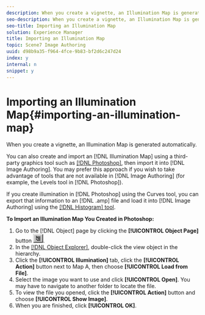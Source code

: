 ```yaml
---
description: When you create a vignette, an Illumination Map is generated automatically.
seo-description: When you create a vignette, an Illumination Map is generated automatically.
seo-title: Importing an Illumination Map
solution: Experience Manager
title: Importing an Illumination Map
topic: Scene7 Image Authoring
uuid: d98b9a35-f964-4fce-9b83-bf2d6c247d24
index: y
internal: n
snippet: y
---
```


# Importing an Illumination Map{#importing-an-illumination-map}

When you create a vignette, an Illumination Map is generated automatically.

You can also create and import an [!DNL Illumination Map] using a third-party graphics tool such as [ [!DNL Photoshop]](../../c-vat-gs/c-vat-work-ps/t-vat-prep-img-ps.md#task-f796b659745740028b561d61ab9823ea), then import it into [!DNL Image Authoring]. You may prefer this approach if you wish to take advantage of tools that are not available in [!DNL Image Authoring] (for example, the Levels tool in [!DNL Photoshop]).

If you create illumination in [!DNL Photoshop] using the Curves tool, you can export that information to an [!DNL .amp] file and load it into [!DNL Image Authoring] using the [ [!DNL Histogram] tool](../../c-vat-work-illum-pg/c-vat-illum-pg-tools/c-vat-histo-tool/c-vat-histo-tool.md#concept-bee364575d6d49c4a00a3f6609550f24).

**To Import an Illumination Map You Created in Photoshop:** 

1. Go to the [!DNL Object] page by clicking the **[!UICONTROL Object Page]** button ![](assets/object_page.png).
1. In the [ [!DNL Object Explorer]](../../r-vat-glossary/c-vat-obj-explorer.md#concept-da56038ea82c40a1a10576f99f2f6836), double-click the view object in the hierarchy.
1. Click the **[!UICONTROL Illumination]** tab, click the **[!UICONTROL Action]** button next to Map A, then choose **[!UICONTROL Load from File]**.
1. Select the image you want to use and click **[!UICONTROL Open]**. You may have to navigate to another folder to locate the file.
1. To view the file you opened, click the **[!UICONTROL Action]** button and choose **[!UICONTROL Show Image]**.
1. When you are finished, click **[!UICONTROL OK]**.
